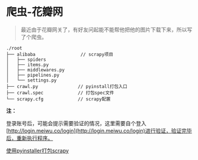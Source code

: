 # 爬虫-花瓣网

> 最近由于花瓣网关了，有好友问起能不能帮他把他的图片下载下来，所以写了个爬虫。

```
./root
├── alibaba                 // scrapy项目
│   ├── spiders            
│   ├── items.py           
│   ├── middlewares.py     
│   ├── pipelines.py       
│   └── settings.py        
├── crawl.py               // pyinstall打包入口
├── crawl.spec             // 打包spec文件
└── scrapy.cfg             // scrapy配置
```

**注：**

登录账号后，可能会提示需要验证的情况，这里需要自个登入[http://login.meiwu.co/login](http://login.meiwu.co/login)进行验证，验证完毕后，重新执行程序。


[使用pyinstaller打包scrapy](http://blog.hsuna.com/article.html?id=5c4d53c7e39bc1780deeb49f)
